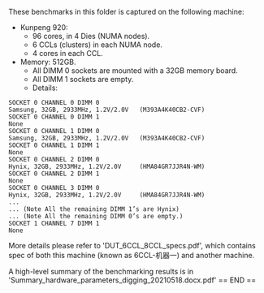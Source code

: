 These benchmarks in this folder is captured on the following machine:
 - Kunpeng 920:
	 - 96 cores, in 4 Dies (NUMA nodes).
	 - 6 CCLs (clusters) in each NUMA node.
	 - 4 cores in each CCL.
 - Memory: 512GB.
	 - All DIMM 0 sockets are mounted with a 32GB memory board.
	 - All DIMM 1 sockets are empty.
	 - Details:
```
SOCKET 0 CHANNEL 0 DIMM 0
Samsung, 32GB, 2933MHz, 1.2V/2.0V   (M393A4K40CB2-CVF)
SOCKET 0 CHANNEL 0 DIMM 1
None
SOCKET 0 CHANNEL 1 DIMM 0
Samsung, 32GB, 2933MHz, 1.2V/2.0V   (M393A4K40CB2-CVF)
SOCKET 0 CHANNEL 1 DIMM 1
None
SOCKET 0 CHANNEL 2 DIMM 0
Hynix, 32GB, 2933MHz, 1.2V/2.0V  	(HMA84GR7JJR4N-WM)
SOCKET 0 CHANNEL 2 DIMM 1
None
SOCKET 0 CHANNEL 3 DIMM 0
Hynix, 32GB, 2933MHz, 1.2V/2.0V  	(HMA84GR7JJR4N-WM)
...
... (Note All the remaining DIMM 1’s are Hynix)
... (Note All the remaining DIMM 0’s are empty.)
SOCKET 1 CHANNEL 7 DIMM 1
None
```

More details please refer to 'DUT_6CCL_8CCL_specs.pdf', which contains spec of both this machine (known as 6CCL-机器一) and another machine.

A high-level summary of the benchmarking results is in 'Summary_hardware_parameters_digging_20210518.docx.pdf'
== END ==


